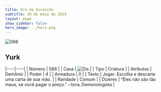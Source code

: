 ```yaml
---
title: Era da Ascensão
subtitle: 30 de maio de 2019
layout: page
show_sidebar: false
hero_image: ../hero.png
---
```


![068](https://cdn.keyforgegame.com/media/card_front/pt/435_068_FP42HX8HHC76_pt.png)

## Yurk

|----|----|
| Número | 068 |
| Casa | ![Dis](https://archonarcana.com/images/thumb/e/e8/Dis.png/22px-Dis.png "Dis") |
| Tipo | Criatura |
| Atributos | Demônio |
| Poder | 4 |
| Armadura | 0 |
| Texto | Jogar: Escolha e descarte uma carta de sua mão. |
| Raridade | Comum |
| Dizeres | “Eles não são tão maus, se você pagar o preço.” – Iona, Demonologista |
